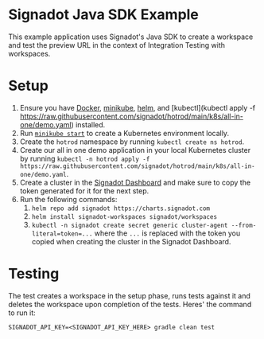 # Signadot Java SDK Example

This example application uses Signadot's Java SDK to create a workspace and test the preview URL in the context of Integration Testing with workspaces.

# Setup

1. Ensure you have [Docker](https://www.docker.com/), [minikube](https://minikube.sigs.k8s.io/docs/), [helm](https://helm.sh/), and [kubectl](kubectl apply -f https://raw.githubusercontent.com/signadot/hotrod/main/k8s/all-in-one/demo.yaml) installed.
2. Run [`minikube start`](https://minikube.sigs.k8s.io/docs/start/) to create a Kubernetes environment locally.
3. Create the `hotrod` namespace by running `kubectl create ns hotrod`.
4. Create our all in one demo application in your local Kubernetes cluster by running `kubectl -n hotrod apply -f https://raw.githubusercontent.com/signadot/hotrod/main/k8s/all-in-one/demo.yaml`.
5. Create a cluster in the [Signadot Dashboard](https://app.signadot.com/) and make sure to copy the token generated for it for the next step.
6. Run the following commands:
    1. `helm repo add signadot https://charts.signadot.com`
    2. `helm install signadot-workspaces signadot/workspaces`
    3. `kubectl -n signadot create secret generic cluster-agent --from-literal=token=...` where the `...` is replaced with the token you copied when creating the cluster in the Signadot Dashboard.

# Testing

The test creates a workspace in the setup phase, runs tests against it and deletes the workspace upon completion of the tests. Heres' the command to run it:

```
SIGNADOT_API_KEY=<SIGNADOT_API_KEY_HERE> gradle clean test
```
